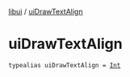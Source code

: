 [libui](index.md) / [uiDrawTextAlign](./ui-draw-text-align.md)

# uiDrawTextAlign

`typealias uiDrawTextAlign = `[`Int`](https://kotlinlang.org/api/latest/jvm/stdlib/kotlin/-int/index.html)